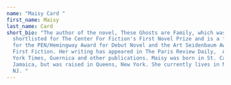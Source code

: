 ```yaml
---
name: "Maisy Card "
first_name: Maisy
last_name: Card
short_bio: "The author of the novel, These Ghosts are Family, which was
  shortlisted for The Center For Fiction's First Novel Prize and is a finalist
  for the PEN/Hemingway Award for Debut Novel and the Art Seidenbaum Award for
  First Fiction. Her writing has appeared in The Paris Review Daily,  AGNI, New
  York Times, Guernica and other publications. Maisy was born in St. Catherine,
  Jamaica, but was raised in Queens, New York. She currently lives in Newark,
  NJ. "
---
```

